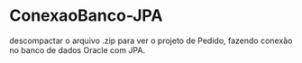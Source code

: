 # ConexaoBanco-JPA
descompactar o arquivo .zip para ver o projeto de Pedido, fazendo conexão no banco de dados Oracle com JPA.
